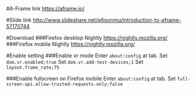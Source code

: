 #A-Frame link
https://aframe.io/

#Slide link
http://www.slideshare.net/ellisonmu/introduction-to-aframe-57170744

#Download
###Firefox desktop Nightly
https://nightly.mozilla.org/
###Firefox mobile Nightly
https://nightly.mozilla.org/

#Enable setting
###Enable vr mode 
Enter ```about:config``` at tab.
Set ```dom.vr.enabled;true```
Set ```dom.vr.add-test-devices;1```
Set ```layout.frame_rate;75```

###Enable fullscreen on Firefox mobile
Enter ```about:config``` at tab.
Set ```full-screen-api.allow-trusted-requests-only;false```